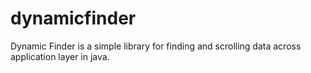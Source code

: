 # dynamicfinder

Dynamic Finder is a simple library for finding and scrolling data across 
application layer in java. 
